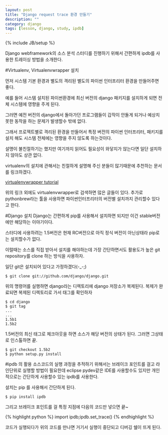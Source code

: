 ```yaml
---
layout: post
title: "Django request trace 환경 만들기"
description: ""
category: django
tags: [lesson, django, study, ipdb]
---
```

{% include JB/setup %}

Django webframework의 소스 분석 스터디를 진행하기 위해서 간편하게 ipdb를 사용한 트레이싱 방법을 소개한다.

#Virtualenv, Virtualenvwrapper 설치

먼저 시스템 기본 환경과 별도의 격리된 별도의 파이썬 인터프리터 환경을 만들어주면 좋다.

예를 들어 시스템 설치된 파이썬환경에 최신 버전의 django 패키지를 설치하게 되면 전체 시스템에 영향을 주게 된다.

그러면 예전 버전의 django에서 돌아가던 프로그램들이 갑작이 안돌게 되거나 예상치 못한 동작을 하는 문제가 발생할수 밖에 없다.

그래서 프로젝트별로 격리된 환경을 만들어서 특정 버전의 파이썬 인터프리터, 패키지를 설치 해도 시스템 전체에는 영향을 주지 않도록 하는것이다.

설명이 불친절하기는 했지만 여기까지 읽어도 필요성이 와닿지가 않는다면 일단 설치하지 않아도 상관 없다.

virtualenv의 설치에 관해서는 친절하게 설명해 주신 분들이 많기때문에 추천하는 문서를 링크하겠다.

[virtualenvwrapper tutorial](http://blog.fruiapps.com/2012/06/An-introductory-tutorial-to-python-virtualenv-and-virtualenvwrapper)

위의 링크 외에도 virtualenvwrapper로 검색하면 많은 글들이 있다.
추가로 pythonbrew라는 툴을 사용하면 파이썬인터프리터의 버전별 설치까지 관리할수 있다고 한다.

#Django 설치
Django는 간편하게 pip를 사용해서 설치하면 되지만 이건 stable버전에만 해당하는 이야기이다.

스터디에 사용하려는 1.5버전은 현재 RC버전으로 아직 정식 버전이 아닌상태라 pip로는 설치할수가 없다.

이럴때는 소스를 직접 받아서 설치를 해야하는데 가장 간단하면서도 활용도가 높은 git repository를 clone 하는 방식을 사용하자.

일단 git은 설치되어 있다고 가정하겠다(-_-;)

    $ git clone git://github.com/django/django.git

위의 명령어를 실행하면 django라는 디렉토리에 django 저장소가 복제된다.
복제가 완료되면 복제된 디렉토리로 가서 태그를 확인하자

    $ cd django
    $ git tag
    ...
    ...
    1.5b1
    1.5b2

1.5버전의 최신 태그로 체크아웃을 하면 소스가 해당 버전의 상태가 된다. 그러면 그상태로 인스톨하면 끝.

    $ git checkout 1.5b2
    $ python setup.py install

#ipdb 의 활용
소스코드의 실행 과정을 추적하기 위해서는 브레이크 포인트를 걸고 라인단위로 실행할 방법이 필요한데 eclipse pydev같은 IDE를 사용할수도 있지만 개인적으로는 간단하게 사용할수 있는 ipdb를 사용한다.

설치는 pip 를 사용해서 간단하게 된다.

    $ pip install ipdb

그리고 브레이크 포인트를 걸 특정 지점에 다음의 코드만 넣으면 끝~

{% highlight python %}
import ipdb;ipdb.set_trace()
{% endhighlight %}

코드가 실행되다가 위의 코드를 만나면 거기서 실행이 중단되고 디버깅 쉘이 뜨게 된다.

